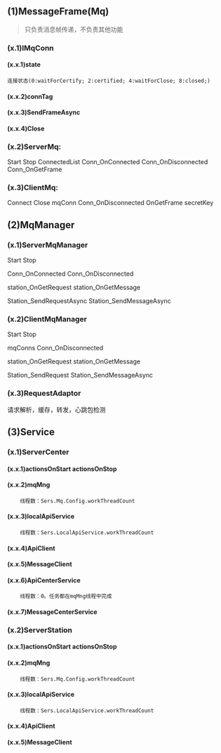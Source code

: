 ## (1)MessageFrame(Mq)
>只负责消息帧传递，不负责其他功能

### (x.1)IMqConn

#### (x.x.1)state
	连接状态(0:waitForCertify; 2:certified; 4:waitForClose; 8:closed;)
#### (x.x.2)connTag
#### (x.x.3)SendFrameAsync
#### (x.x.4)Close


### (x.2)ServerMq:

Start
Stop
ConnectedList
Conn_OnConnected
Conn_OnDisconnected
Conn_OnGetFrame 


### (x.3)ClientMq:
 
Connect
Close
mqConn
Conn_OnDisconnected 
OnGetFrame
secretKey



## (2)MqManager

### (x.1)ServerMqManager

Start
Stop

Conn_OnConnected
Conn_OnDisconnected

station_OnGetRequest
station_OnGetMessage

Station_SendRequestAsync
Station_SendMessageAsync



### (x.2)ClientMqManager

Start
Stop

mqConns 
Conn_OnDisconnected

station_OnGetRequest
station_OnGetMessage
  
Station_SendRequest
Station_SendMessageAsync


### (x.3)RequestAdaptor
 请求解析，缓存，转发，心跳包检测 



## (3)Service

### (x.1)ServerCenter

#### (x.x.1)actionsOnStart actionsOnStop
#### (x.x.2)mqMng
		线程数：Sers.Mq.Config.workThreadCount
#### (x.x.3)localApiService
		线程数：Sers.LocalApiService.workThreadCount
#### (x.x.4)ApiClient
#### (x.x.5)MessageClient
#### (x.x.6)ApiCenterService
		线程数：0。任务都在mqMng线程中完成
#### (x.x.7)MessageCenterService



### (x.2)ServerStation

#### (x.x.1)actionsOnStart actionsOnStop
#### (x.x.2)mqMng
		线程数：Sers.Mq.Config.workThreadCount
#### (x.x.3)localApiService
		线程数：Sers.LocalApiService.workThreadCount
#### (x.x.4)ApiClient
#### (x.x.5)MessageClient

 











